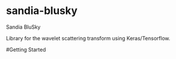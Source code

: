 # sandia-blusky
Sandia BluSky

Library for the wavelet scattering transform using Keras/Tensorflow.

#Getting Started

